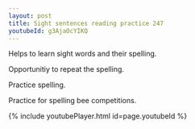 ```yaml
---
layout: post
title: Sight sentences reading practice 247
youtubeId: g3AjaOcYIKQ
---
```

 
 
Helps to learn sight words and their spelling.

Opportunitiy to repeat the spelling. 

Practice spelling. 
 
Practice for spelling bee competitions. 
 
{% include youtubePlayer.html id=page.youtubeId %}
 
 
